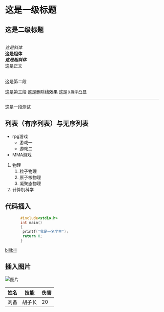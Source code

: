 # 这是一级标题
## 这是二级标题
<br>*这是斜体*
<br>**这是粗体**
<br>***这是粗斜体***
<br>这是正文 

<br>这是第二段

这是第三段
~~这是删除线效果~~
这是`关键字`凸显

*****
这是一段测试
## 列表（有序列表）与无序列表
* rpg游戏
  * 游戏一
  * 游戏二
* MMA游戏 

1. 物理
   1. 粒子物理
   2. 原子核物理
   3. 凝聚态物理
2. 计算机科学

## 代码插入
```c
       #include<stdio.h>
       int main()
       {
        printf("我是一名学生");
        return 0;
       }
```
[bilibili](https://www.bilibili.com "点击访问b站")

## 插入图片
![图片](https://t7.baidu.com/it/u=1595072465,3644073269&fm=193&f=GIF "图片一")

姓名|技能|伤害
--:|:--:|:--
刘备|胡子长|20










